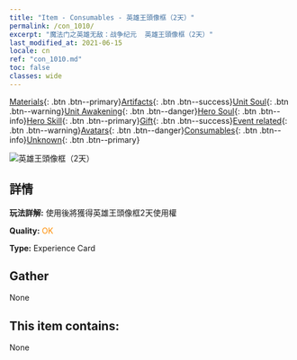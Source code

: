 ```yaml
---
title: "Item - Consumables - 英雄王頭像框（2天）"
permalink: /con_1010/
excerpt: "魔法门之英雄无敌：战争纪元  英雄王頭像框（2天）"
last_modified_at: 2021-06-15
locale: cn
ref: "con_1010.md"
toc: false
classes: wide
---
```

 [Materials](/ItemsCN/){: .btn .btn--primary}[Artifacts](/ItemsCN/Artifacts/){: .btn .btn--success}[Unit Soul](/ItemsCN/UnitSoul/){: .btn .btn--warning}[Unit Awakening](/ItemsCN/UnitAwakening/){: .btn .btn--danger}[Hero Soul](/ItemsCN/HeroSoul/){: .btn .btn--info}[Hero Skill](/ItemsCN/HeroSkill/){: .btn .btn--primary}[Gift](/ItemsCN/Gift/){: .btn .btn--success}[Event related](/ItemsCN/Events/){: .btn .btn--warning}[Avatars](/ItemsCN/Avatars/){: .btn .btn--danger}[Consumables](/ItemsCN/Consumables/){: .btn .btn--info}[Unknown](/ItemsCN/Unknown/){: .btn .btn--primary}

 ![英雄王頭像框（2天）](/images/a/avatarFrame_49.png)

## 詳情
 **玩法詳解:** 使用後將獲得英雄王頭像框2天使用權

 **Quality:** <span style="color: #FF8C00">OK</span>

 **Type:** Experience Card

## Gather

  None

## This item contains:

  None

